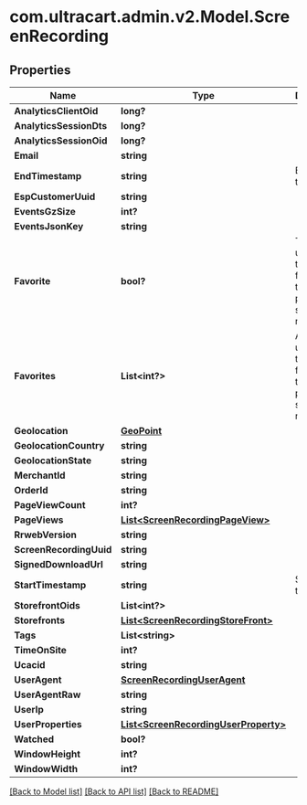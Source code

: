 # com.ultracart.admin.v2.Model.ScreenRecording
## Properties

Name | Type | Description | Notes
------------ | ------------- | ------------- | -------------
**AnalyticsClientOid** | **long?** |  | [optional] 
**AnalyticsSessionDts** | **long?** |  | [optional] 
**AnalyticsSessionOid** | **long?** |  | [optional] 
**Email** | **string** |  | [optional] 
**EndTimestamp** | **string** | Ending timestamp | [optional] 
**EspCustomerUuid** | **string** |  | [optional] 
**EventsGzSize** | **int?** |  | [optional] 
**EventsJsonKey** | **string** |  | [optional] 
**Favorite** | **bool?** | True if the user calling the API has favorited this particular screen recording. | [optional] 
**Favorites** | **List&lt;int?&gt;** | Array of user ids that favorited this particular screen recording. | [optional] 
**Geolocation** | [**GeoPoint**](GeoPoint.md) |  | [optional] 
**GeolocationCountry** | **string** |  | [optional] 
**GeolocationState** | **string** |  | [optional] 
**MerchantId** | **string** |  | [optional] 
**OrderId** | **string** |  | [optional] 
**PageViewCount** | **int?** |  | [optional] 
**PageViews** | [**List&lt;ScreenRecordingPageView&gt;**](ScreenRecordingPageView.md) |  | [optional] 
**RrwebVersion** | **string** |  | [optional] 
**ScreenRecordingUuid** | **string** |  | [optional] 
**SignedDownloadUrl** | **string** |  | [optional] 
**StartTimestamp** | **string** | Starting timestamp | [optional] 
**StorefrontOids** | **List&lt;int?&gt;** |  | [optional] 
**Storefronts** | [**List&lt;ScreenRecordingStoreFront&gt;**](ScreenRecordingStoreFront.md) |  | [optional] 
**Tags** | **List&lt;string&gt;** |  | [optional] 
**TimeOnSite** | **int?** |  | [optional] 
**Ucacid** | **string** |  | [optional] 
**UserAgent** | [**ScreenRecordingUserAgent**](ScreenRecordingUserAgent.md) |  | [optional] 
**UserAgentRaw** | **string** |  | [optional] 
**UserIp** | **string** |  | [optional] 
**UserProperties** | [**List&lt;ScreenRecordingUserProperty&gt;**](ScreenRecordingUserProperty.md) |  | [optional] 
**Watched** | **bool?** |  | [optional] 
**WindowHeight** | **int?** |  | [optional] 
**WindowWidth** | **int?** |  | [optional] 


[[Back to Model list]](../README.md#documentation-for-models) [[Back to API list]](../README.md#documentation-for-api-endpoints) [[Back to README]](../README.md)


